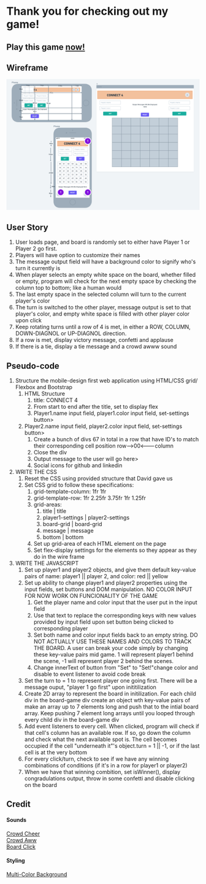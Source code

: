 # Thank you for checking out my game!
## Play this game [now!](connect4-browser-game.surge.sh)
## Wireframe
![Connect 4 Wireframe](images/connect4-wireframe.png)
## User Story
1. User loads page, and board is randomly set to either have Player 1 or Player 2 go first.
2. Players will have option to customize their names
3. The message output field will have a background color to signify who's turn it currently is
4. When player selects an empty white space on the board, whether filled or empty, program will check for the next empty  space by checking the column top to bottom; like a human would
5. The last empty space in the selected column will turn to the current player's color
6. The turn is switched to the other player, message output is set to that player's color, and empty white space is filled with other player color upon click
7. Keep rotating turns until a row of 4 is met, in either a ROW, COLUMN, DOWN-DIAGNOL or UP-DIAGNOL direction.
8. If a row is met, display victory message, confetti and applause
9. If there is a tie, display a tie message and a crowd awww sound
## Pseudo-code
1. Structure the mobile-design first web application using HTML/CSS grid/ Flexbox and Bootstrap
    1. HTML Structure
        1. title: CONNECT 4
        2. From start to end after the title, set to display flex
        3. Player1.name input field, player1.color input field, set-settings button>
     1. Player2.name input field, player2.color input field, set-settings button>
        1. Create a bunch of divs 67 in total in a row that have ID's to match their corresponding cell position row-->00<---column
        2. Close the div
        3. Output message to the user will go here>
        4. Social icons for github and linkedin
2. WRITE THE CSS
    1. Reset the CSS using provided structure that David gave us
    2. Set CSS grid to follow these specifications:
        1. grid-template-column: 1fr 1fr
        2. grid-template-row: 1fr 2.25fr 3.75fr 1fr 1.25fr
        3. grid-areas:
            1. title | title
            2. player1-settings | player2-settings
            3. board-grid | board-grid
            4. message | message
            5. bottom | bottom
        4. Set up grid-area of each HTML element on the page
        5. Set flex-display settings for the elements so they appear as they do in the wire frame
3. WRITE THE JAVASCRIPT
    1. Set up player1 and player2 objects, and give them default key-value pairs of name: player1 || player 2, and color: red || yellow
    2. Set up ability to change player1 and player2 properties using the input fields, set buttons and DOM manipulation. NO COLOR INPUT FOR NOW WORK ON FUNCIONALITY OF THE GAME
        1. Get the player name and color input that the user put in the input field
        2. Use that text to replace the corresponding keys with new values provided by input field upon set button being clicked to corresponding player
        3. Set both name and color input fields back to an empty string. DO NOT ACTUALLY USE THESE NAMES AND COLORS TO TRACK THE BOARD. A user can break your code simply by changing these key-value pairs mid game. 1 will represent player1 behind the scene, -1 will represent player 2 behind the scenes.
        4. Change innerText of button from "Set" to "Set!"change color and disable to event listener to avoid code break
    3. Set the turn to = 1 to represent player one going first. There will be a message ouput, "player 1 go first" upon inititilization
    4. Create 2D array to represent the board in initilization. For each child div in the board-game div create an object wth key-value pairs of  make an array up to 7 elements long and push that to the intial board array. Keep pushing 7 element long arrays until you looped through every child div in the board-game div
    5. Add event listeners to every cell. When clicked, program will check if that cell's column has an available row. If so, go down the column and check what the next available spot is. The cell becomes occupied if the cell "underneath it"'s object.turn = 1 || -1, or if the last cell is at the very bottom
    6. For every click/turn, check to see if we have any winning combinations of conditions (if it's in a row for player1 or player2) 
    7. When we have that winning combition, set isWinner(), display congradulations output, throw in some confetti and disable clicking on the board


## Credit
#### Sounds
[Crowd Cheer](https://soundcloud.com/59nxyejat3xt/audience-applause-matthiew11-1206899159)\
[Crowd Aww](https://instrumentalfx.co/crowd-disappointed-sound-effect/)\
[Board Click](https://www.zapsplat.com/music/single-click-screen-press-on-smart-phone-3/)

#### Styling
[Multi-Color Background](https://blog.prototypr.io/css-only-multi-color-backgrounds-4d96a5569a20)